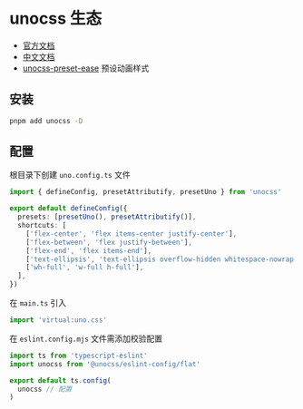 # unocss 生态

- [官方文档](https://unocss.dev/)
- [中文文档](https://unocss-cn.pages.dev/)
- [unocss-preset-ease](https://github.com/kirklin/unocss-preset-ease) 预设动画样式

## 安装

```bash
pnpm add unocss -D
```

## 配置

根目录下创建 `uno.config.ts` 文件

```ts
import { defineConfig, presetAttributify, presetUno } from 'unocss'

export default defineConfig({
  presets: [presetUno(), presetAttributify()],
  shortcuts: [
    ['flex-center', 'flex items-center justify-center'],
    ['flex-between', 'flex justify-between'],
    ['flex-end', 'flex items-end'],
    ['text-ellipsis', 'text-ellipsis overflow-hidden whitespace-nowrap'],
    ['wh-full', 'w-full h-full'],
  ],
})
```

在 `main.ts` 引入

```ts
import 'virtual:uno.css'
```

在 `eslint.config.mjs` 文件需添加校验配置

```js
import ts from 'typescript-eslint'
import unocss from '@unocss/eslint-config/flat'

export default ts.config(
  unocss // 配置
)
```
